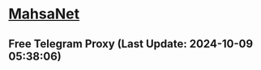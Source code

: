 
# [MahsaNet](https://t.me/mahsa_net)
## Free Telegram Proxy (Last Update: 2024-10-09 05:38:06)

    